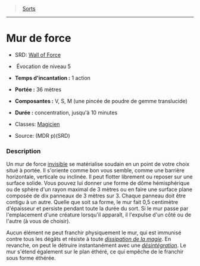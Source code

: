 ﻿---
!SpellItem
Family: SpellHD
Level: 5
Type: Évocation
CastingTime: 1 action
Range: 36 mètres
Components: V, S, M (une pincée de poudre de gemme translucide)
Duration: concentration, jusqu'à 10 minutes
Classes: '[Magicien](hd_wizard.md)'
Id: spells_hd.md#mur-de-force
ParentLink: spells_hd.md#sorts
Name: Mur de force
ParentName: Sorts
NameLevel: 1
AltName: '[Wall of Force](srd_spells_wall_of_force.md)'
Source: (MDR p)(SRD)
Attributes: {}
AttributesDictionary: >+
  {}

---
> [Sorts](hd_spells.md)

---

# Mur de force

- SRD: [Wall of Force](srd_spells_wall_of_force.md)

-  Évocation de niveau 5

- **Temps d'incantation :** 1 action

- **Portée :** 36 mètres

- **Composantes :** V, S, M (une pincée de poudre de gemme translucide)

- **Durée :** concentration, jusqu'à 10 minutes

- Classes: [Magicien](hd_wizard.md)

- Source: (MDR p)(SRD)

### Description

Un mur de force [invisible](hd_conditions_invisible.md) se matérialise soudain en un point de votre choix situé à portée. Il s'oriente comme bon vous semble, comme une barrière horizontale, verticale ou inclinée. Il peut flotter librement ou reposer sur une surface solide. Vous pouvez lui donner une forme de dôme hémisphérique ou de sphère d'un rayon maximal de 3 mètres ou en faire une surface plane composée de dix panneaux de 3 mètres sur 3. Chaque panneau doit être contigu à un autre. Quelle que soit sa forme, le mur fait 0,5 centimètre d'épaisseur et persiste pendant toute la durée du sort. Si le mur passe par l'emplacement d'une créature lorsqu'il apparaît, il l'expulse d'un côté ou de l'autre (à vous de choisir).

Aucun élément ne peut franchir physiquement le mur, qui est immunisé contre tous les dégâts et résiste à toute _[dissipation de la magie](hd_spells_dissipation_de_la_magie.md)_. En revanche, on peut le détruire instantanément avec une _[désintégration](hd_spells_desintegration.md)_. Le mur s'étend également sur le plan éthéré, ce qui empêche de le franchir sous forme éthérée.


